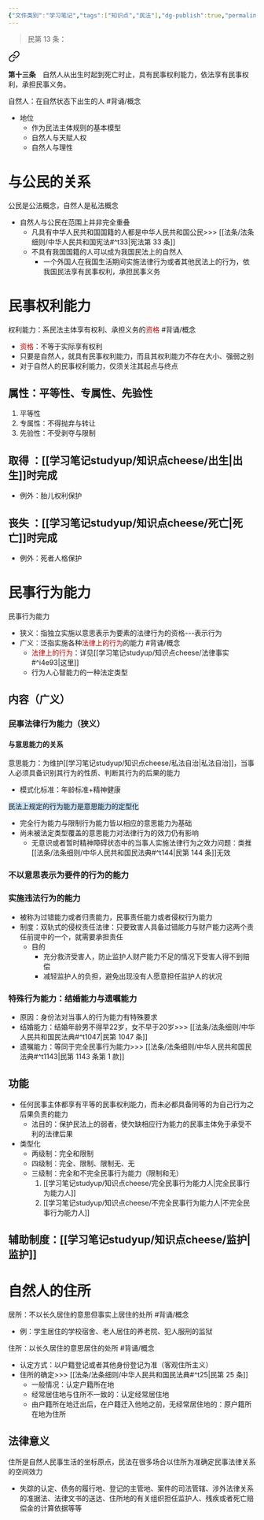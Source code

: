 ```yaml
---
{"文件类别":"学习笔记","tags":["知识点","民法"],"dg-publish":true,"permalink":"/学习笔记studyup/知识点cheese/自然人/","dgPassFrontmatter":true,"created":"2024-07-03T09:30:31.772+08:00","updated":"2024-10-27T16:56:35.930+08:00"}
---
```


>	民第 13 条：
<div class="transclusion internal-embed is-loaded"><a class="markdown-embed-link" href="////#t13" aria-label="Open link"><svg xmlns="http://www.w3.org/2000/svg" width="24" height="24" viewBox="0 0 24 24" fill="none" stroke="currentColor" stroke-width="2" stroke-linecap="round" stroke-linejoin="round" class="svg-icon lucide-link"><path d="M10 13a5 5 0 0 0 7.54.54l3-3a5 5 0 0 0-7.07-7.07l-1.72 1.71"></path><path d="M14 11a5 5 0 0 0-7.54-.54l-3 3a5 5 0 0 0 7.07 7.07l1.71-1.71"></path></svg></a><div class="markdown-embed">



**第十三条**　自然人从出生时起到死亡时止，具有民事权利能力，依法享有民事权利，承担民事义务。 

</div></div>


自然人：在自然状态下出生的人 #背诵/概念 
- 地位
	- 作为民法主体规则的基本模型
	- 自然人与天赋人权
	- 自然人与理性
# 与公民的关系
公民是公法概念，自然人是私法概念
- 自然人与公民在范围上并非完全重叠
	- 凡具有中华人民共和国国籍的人都是中华人民共和国公民>>> [[法条/法条细则/中华人民共和国宪法#^t33\|宪法第 33 条]]
	- 不具有我国国籍的人可以成为我国民法上的自然人
		- 一个外国人在我国生活期间实施法律行为或者其他民法上的行为，依我国民法享有民事权利，承担民事义务
# 民事权利能力
权利能力：系民法主体享有权利、承担义务的<font color="#c00000">资格</font> #背诵/概念 
- <font color="#c00000">资格</font>：不等于实际享有权利
- 只要是自然人，就具有民事权利能力，而且其权利能力不存在大小、强弱之别
- 对于自然人的民事权利能力，仅须关注其起点与终点

## 属性：平等性、专属性、先验性
1. 平等性
2. 专属性：不得抛弃与转让
3. 先验性：不受剥夺与限制

## 取得 ：[[学习笔记studyup/知识点cheese/出生\|出生]]时完成
- 例外：胎儿权利保护
## 丧失 ：[[学习笔记studyup/知识点cheese/死亡\|死亡]]时完成
- 例外：死者人格保护
# 民事行为能力
民事行为能力
- 狭义：指独立实施以意思表示为要素的法律行为的资格---表示行为
- 广义：泛指实施各种<font color="#c00000">法律上的行为</font>的能力 #背诵/概念 
	- <font color="#c00000">法律上的行为</font>：详见[[学习笔记studyup/知识点cheese/法律事实#^i4e93\|这里]]
	- 行为人心智能力的一种法定类型
## 内容（广义）
### 民事法律行为能力（狭义）
#### 与意思能力的关系
意思能力：为维护[[学习笔记studyup/知识点cheese/私法自治\|私法自治]]，当事人必须具备识别其行为的性质、判断其行为的后果的能力
- 模式化标准：年龄标准+精神健康

<span style="background:rgba(160, 204, 246, 0.55)">民法上规定的行为能力是意思能力的定型化</span>
- 完全行为能力与限制行为能力皆以相应的意思能力为基础
- 尚未被法定类型覆盖的意思能力对法律行为的效力仍有影响
	- 无意识或者暂时精神障碍状态中的当事人实施法律行为之效力问题：类推[[法条/法条细则/中华人民共和国民法典#^t144\|民第 144 条]]无效
### 不以意思表示为要件的行为的能力
### 实施违法行为的能力
- 被称为过错能力或者归责能力，民事责任能力或者侵权行为能力
- 制度：双轨式的侵权责任法律：只要致害人具备过错能力与财产能力这两个责任前提中的一个，就需要承担责任
	- 目的
		- 充分救济受害人，防止监护人财产能力不足的情况下受害人得不到赔偿
		- 减轻监护人的负担，避免出现没有人愿意担任监护人的状况
### 特殊行为能力：结婚能力与遗嘱能力
- 原因：身份法对当事人的行为能力有特殊要求
- 结婚能力：结婚年龄男不得早22岁，女不早于20岁>>> [[法条/法条细则/中华人民共和国民法典#^t1047\|民第 1047 条]]
- 遗嘱能力：等同于完全民事行为能力>>> [[法条/法条细则/中华人民共和国民法典#^t1143\|民第 1143 条第 1 款]]
## 功能
- 任何民事主体都享有平等的民事权利能力，而未必都具备同等的为自己行为之后果负责的能力
	- 法目的：保护民法上的弱者，使欠缺相应行为能力的民事主体免于承受不利的法律后果
- 类型化
	- 两级制：完全和限制
	- 四级制：完全、限制、限制无、无
	- 三级制：完全和不完全民事行为能力（限制和无）
		1. [[学习笔记studyup/知识点cheese/完全民事行为能力人\|完全民事行为能力人]]
		2. [[学习笔记studyup/知识点cheese/不完全民事行为能力人\|不完全民事行为能力人]]
## 辅助制度：[[学习笔记studyup/知识点cheese/监护\|监护]]

# 自然人的住所
居所：不以长久居住的意思但事实上居住的处所 #背诵/概念 
- 例：学生居住的学校宿舍、老人居住的养老院、犯人服刑的监狱

住所：以长久居住的意思居住的处所 #背诵/概念 
- 认定方式：以户籍登记或者其他身份登记为准（客观住所主义）
- 住所的确定>>> [[法条/法条细则/中华人民共和国民法典#^t25\|民第 25 条]]
	- 一般情况：认定户籍所在地
	- 经常居住地与住所不一致的：认定经常居住地
	- 由户籍所在地迁出后，在户籍迁入他地之前，无经常居住地的：原户籍所在地为住所
## 法律意义
住所是自然人民事生活的坐标原点，民法在很多场合以住所为准确定民事法律关系的空间效力
- 失踪的认定、债务的履行地、登记的主管地、案件的司法管辖、涉外法律关系的准据法、法律文书的送达、住所地的有关组织担任监护人、残疾或者死亡赔偿金的计算依据等等